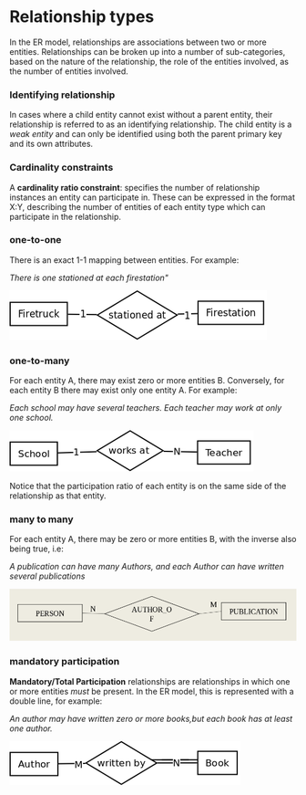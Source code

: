 # Relationship types

In the ER model, relationships are associations between two or more entities.
Relationships can be broken up into a number of sub-categories,
based on the nature of the relationship,
the role of the entities involved,
as the number of entities involved.

### Identifying relationship

In cases where a child entity cannot exist without a parent entity,
their relationship is referred to as an identifying relationship.
The child entity is a *weak entity* and can only be identified using both the parent primary key and its own attributes.

### Cardinality constraints

A **cardinality ratio constraint**:
specifies the number of relationship instances an entity can participate in.
These can be expressed in the format X:Y,
describing the number of entities of each entity type which can participate in the relationship.

### one-to-one

There is an exact 1-1 mapping between entities.
For example:

*There is one stationed at each firestation"*

![one to one relation](/notes/img/one_to_one.png)

### one-to-many

For each entity A, there may exist zero or more entities B.
Conversely, for each entity B there may exist only one entity A.
For example:

*Each school may have several teachers.
Each teacher may work at only one school.*

![one to many relationship](/notes/img/one_to_many.png)

Notice that the participation ratio of each entity is on the same side of the relationship as that entity.

### many to many

For each entity A, there may be zero or more entities B,
with the inverse also being true, i.e:

*A publication can have many Authors,
and each Author can have written several publications*

![many to many relationship](/notes/img/many_to_many.png)

### mandatory participation

**Mandatory/Total Participation** relationships are relationships in which one or more entities *must* be present.
In the ER model, this is represented with a double line, for example:

*An author may have written zero or more books,but each book has at least one author.*

![total participation](/notes/img/total_participation.png)

